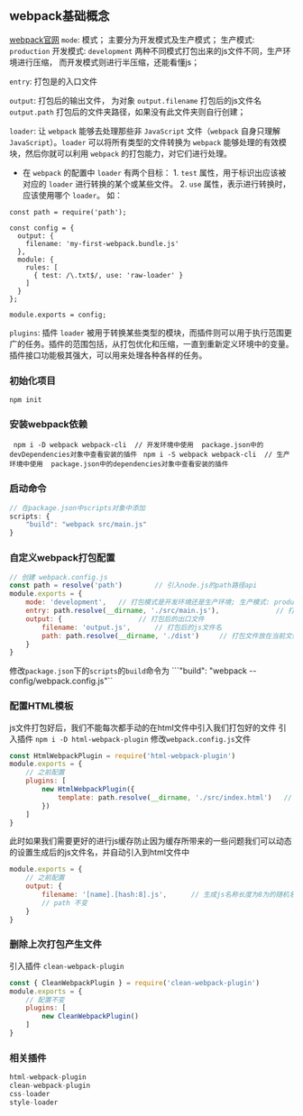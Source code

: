 ## webpack基础概念
[webpack官网](https://www.webpackjs.com/concepts/)
`mode`: 模式； 主要分为开发模式及生产模式； 生产模式: `production`  开发模式: `development`  两种不同模式打包出来的js文件不同，生产环境进行压缩， 而开发模式则进行半压缩，还能看懂js；

`entry`: 打包是的入口文件

`output`: 打包后的输出文件， 为对象 `output.filename` 打包后的js文件名  `output.path` 打包后的文件夹路径，如果没有此文件夹则自行创建；

`loader`: 让 `webpack` 能够去处理那些非 `JavaScript` 文件（`webpack` 自身只理解 `JavaScript`）。`loader` 可以将所有类型的文件转换为 `webpack` 能够处理的有效模块，然后你就可以利用 `webpack` 的打包能力，对它们进行处理。

- 在 `webpack` 的配置中 `loader` 有两个目标： 1. `test` 属性，用于标识出应该被对应的 `loader` 进行转换的某个或某些文件。 2. `use` 属性，表示进行转换时，应该使用哪个 `loader`。
如： 
```
const path = require('path');

const config = {
  output: {
    filename: 'my-first-webpack.bundle.js'
  },
  module: {
    rules: [
      { test: /\.txt$/, use: 'raw-loader' }
    ]
  }
};

module.exports = config;
```

`plugins`: 插件 `loader` 被用于转换某些类型的模块，而插件则可以用于执行范围更广的任务。插件的范围包括，从打包优化和压缩，一直到重新定义环境中的变量。插件接口功能极其强大，可以用来处理各种各样的任务。




### 初始化项目
`npm init`

### 安装webpack依赖
``` npm i -D webpack webpack-cli  // 开发环境中使用  package.json中的devDependencies对象中查看安装的插件```
``` npm i -S webpack webpack-cli  // 生产环境中使用  package.json中的dependencies对象中查看安装的插件```

### 启动命令
```js
// 在package.json中scripts对象中添加
scripts: {
    "build": "webpack src/main.js"
}
```
### 自定义webpack打包配置
```js
// 创建 webpack.config.js
const path = resolve('path')        // 引入node.js的path路径api
module.exports = {
    mode: 'development',   // 打包模式是开发环境还是生产环境; 生产模式: production， 开发模式: development
    entry: path.resolve(__dirname, './src/main.js'),              // 打包的入口文件, __dirname代表为当前文件夹
    output: {                   // 打包后的出口文件
        filename: 'output.js',      // 打包后的js文件名
        path: path.resolve(__dirname, './dist')     // 打包文件放在当前文件夹下的dist目录中，文件是以webpack.config.js为原始路劲进行寻找
    }
}
```
修改`package.json`下的`scripts`的`build`命令为
```"build": "webpack --config/webpack.config.js"``

### 配置HTML模板
js文件打包好后，我们不能每次都手动的在html文件中引入我们打包好的文件
引入插件 `npm i -D html-webpack-plugin`
修改`webpack.config.js`文件
```js
const HtmlWebpackPlugin = require('html-webpack-plugin')
module.exports = {
    // 之前配置
    plugins: [
        new HtmlWebpackPlugin({
            template: path.resolve(__dirname, './src/index.html')   // html模板路径
        })
    ]
}
```
此时如果我们需要更好的进行js缓存防止因为缓存所带来的一些问题我们可以动态的设置生成后的js文件名，并自动引入到html文件中
```js
module.exports = {
    // 之前配置
    output: {
        filename: '[name].[hash:8].js',      // 生成js名称长度为8为的随机名
        // path 不变
    }
}
```

### 删除上次打包产生文件
引入插件 `clean-webpack-plugin`
```js
const { CleanWebpackPlugin } = require('clean-webpack-plugin')
module.exports = {
    // 配置不变
    plugins: [
        new CleanWebpackPlugin()
    ]
}
```
### 相关插件
```js
html-webpack-plugin
clean-webpack-plugin
css-loader
style-loader
```
